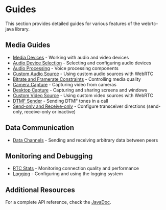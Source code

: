 # Guides <!-- {docsify-ignore-all} -->

This section provides detailed guides for various features of the webrtc-java library.

## Media Guides

- [Media Devices](guide/media_devices.md) - Working with audio and video devices
- [Audio Device Selection](guide/audio_devices.md) - Selecting and configuring audio devices
- [Audio Processing](guide/audio_processing.md) - Voice processing components
- [Custom Audio Source](guide/custom_audio_source.md) - Using custom audio sources with WebRTC
- [Bitrate and Framerate Constraints](guide/constraints.md) - Controlling media quality
- [Camera Capture](guide/camera_capture.md) - Capturing video from cameras
- [Desktop Capture](guide/desktop_capture.md) - Capturing and sharing screens and windows
- [Custom Video Source](guide/custom_video_source.md) - Using custom video sources with WebRTC
- [DTMF Sender](guide/dtmf_sender.md) - Sending DTMF tones in a call
- [Send-only and Receive-only](guide/send_receive_direction.md) - Configure transceiver directions (send-only, receive-only or inactive)

## Data Communication

- [Data Channels](guide/data_channels.md) - Sending and receiving arbitrary data between peers

## Monitoring and Debugging

- [RTC Stats](guide/rtc_stats.md) - Monitoring connection quality and performance
- [Logging](guide/logging.md) - Configuring and using the logging system

## Additional Resources

For a complete API reference, check the [JavaDoc](https://javadoc.io/doc/dev.onvoid.webrtc/webrtc-java/latest/index.html).